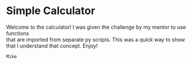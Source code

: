 # Simple Calculator


Welcome to the calculator! I was given the challenge by my mentor to use functions    
that are imported from separate py scripts. This was a quick way to show that I understand 
that concept. Enjoy!            

	Mike
